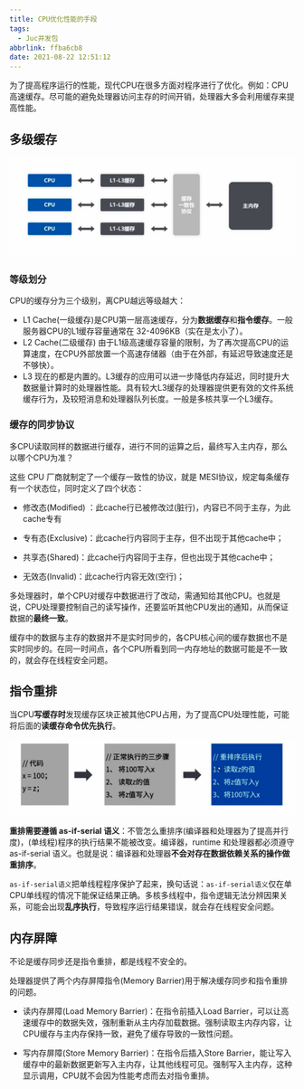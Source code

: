 ```yaml
---
title: CPU优化性能的手段
tags:
  - Juc并发包
abbrlink: ffba6cb8
date: 2021-08-22 12:51:12
---
```


为了提高程序运行的性能，现代CPU在很多方面对程序进行了优化。例如：CPU高速缓存。尽可能的避免处理器访问主存的时间开销，处理器大多会利用缓存来提高性能。

## 多级缓存

![CPU高速缓存级别](JUC-CPU-Performance-Optimization\CPU高速缓存级别.png)

### 等级划分

CPU的缓存分为三个级别，离CPU越远等级越大：

- L1 Cache(一级缓存)是CPU第一层高速缓存，分为**数据缓存**和**指令缓存**。一般服务器CPU的L1缓存容量通常在 32-4096KB（实在是太小了）。
- L2 Cache(二级缓存) 由于L1级高速缓存容量的限制，为了再次提高CPU的运算速度，在CPU外部放置一个高速存储器（由于在外部，有延迟导致速度还是不够快）。
- L3 现在的都是内置的。L3缓存的应用可以进一步降低内存延迟，同时提升大数据量计算时的处理器性能。具有较大L3缓存的处理器提供更有效的文件系统缓存行为，及较短消息和处理器队列长度。一般是多核共享一个L3缓存。

### 缓存的同步协议

多CPU读取同样的数据进行缓存，进行不同的运算之后，最终写入主内存，那么以哪个CPU为准？

这些 CPU 厂商就制定了一个缓存一致性的协议，就是 MESI协议，规定每条缓存有一个状态位，同时定义了四个状态：

- 修改态(Modified) ：此cache行已被修改过(脏行)，内容已不同于主存，为此cache专有

- 专有态(Exclusive)：此cache行内容同于主存，但不出现于其他cache中；

- 共享态(Shared)：此cache行内容同于主存，但也出现于其他cache中；

- 无效态(Invalid)：此cache行内容无效(空行)；


多处理器时，单个CPU对缓存中数据进行了改动，需通知给其他CPU。也就是说，CPU处理要控制自己的读写操作，还要监听其他CPU发出的通知，从而保证数据的**最终一致**。

缓存中的数据与主存的数据并不是实时同步的，各CPU核心间的缓存数据也不是实时同步的。在同一时间点，各个CPU所看到同一内存地址的数据可能是不一致的，就会存在线程安全问题。

## 指令重排

当CPU**写缓存时**发现缓存区块正被其他CPU占用，为了提高CPU处理性能，可能将后面的**读缓存命令优先执行**。

![image-20220305180930700](JUC-CPU-Performance-Optimization/image-20220305180930700.png)

**重排需要遵循 as-if-serial 语义**：不管怎么重排序(编译器和处理器为了提高并行度)，(单线程)程序的执行结果不能被改变。编译器，runtime 和处理器都必须遵守 as-if-serial 语义。也就是说：编译器和处理器**不会对存在数据依赖关系的操作做重排序**。

`as-if-serial语义`把单线程程序保护了起来，换句话说：`as-if-serial语义`仅在单CPU单线程的情况下能保证结果正确。多核多线程中，指令逻辑无法分辨因果关系，可能会出现**乱序执行**，导致程序运行结果错误，就会存在线程安全问题。

## 内存屏障

不论是缓存同步还是指令重排，都是线程不安全的。

处理器提供了两个内存屏障指令(Memory Barrier)用于解决缓存同步和指令重排的问题。 

- 读内存屏障(Load Memory Barrier)：在指令前插入Load Barrier，可以让高速缓存中的数据失效，强制重新从主内存加载数据。强制读取主内存内容，让CPU缓存与主内存保持一致，避免了缓存导致的一致性问题。

- 写内存屏障(Store Memory Barrier)：在指令后插入Store Barrier，能让写入缓存中的最新数据更新写入主内存，让其他线程可见。强制写入主内存，这种显示调用，CPU就不会因为性能考虑而去对指令重排。

